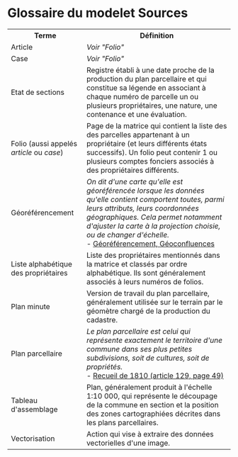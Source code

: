 # Glossaire du modelet Sources

<table>
  <tr>
    <th>Terme</th>
    <th>Définition</th>
  </tr>
  <tr>
    <td>Article</td>
    <td><i>Voir "Folio"</i></td>
  </tr>
  <tr>
    <td>Case</td>
    <td><i>Voir "Folio"</i></td>
  </tr>
  <tr>
    <td>Etat de sections</td>
    <td>Registre établi à une date proche de la production du plan parcellaire et qui constitue sa légende en associant à chaque numéro de parcelle un ou plusieurs propriétaires, une nature, une contenance et une évaluation.</td>
  </tr>
  <tr>
    <td>Folio (aussi appelés <i>article</i> ou <i>case</i>)</td>
    <td>Page de la matrice qui contient la liste des des parcelles appartenant à un propriétaire (et leurs différents états successifs). Un folio peut contenir 1 ou plusieurs comptes fonciers associés à des propriétaires différents.</td>
  </tr>
  <tr>
    <td>Géoréférencement</td>
    <td><i>On dit d'une carte qu'elle est géoréférencée lorsque les données qu'elle contient comportent toutes, parmi leurs attributs, leurs coordonnées géographiques. Cela permet notamment d'ajuster la carte à la projection choisie, ou de changer d'échelle.</i><br>
     - <a href="https://geoconfluences.ens-lyon.fr/glossaire/georeferencement">Géoréférencement, Géoconfluences</a>
    </td>
  </tr>
  <tr>
    <td>Liste alphabétique des propriétaires</td>
    <td>Liste des propriétaires mentionnés dans la matrice et classés par ordre alphabétique. Ils sont généralement associés à leurs numéros de folios.</td>
  </tr>
  <tr>
    <td>Plan minute</td>
    <td>Version de travail du plan parcellaire, généralement utilisée sur le terrain par le géomètre chargé de la production du cadastre.</td>
  </tr>
  <tr>
    <td>Plan parcellaire</td>
    <td><i>Le plan parcellaire est celui qui représente exactement le territoire d'une commune dans ses plus petites subdivisions, soit de cultures, soit de propriétés.</i><br>
     - <a href="https://gallica.bnf.fr/ark:/12148/bpt6k96475008/f53.item">Recueil de 1810 (article 129, page 49)</a></td>
  </tr>
  <tr>
    <td>Tableau d'assemblage</td>
    <td>
    Plan, généralement produit à l'échelle 1:10 000, qui représente le découpage de la commune en section et la position des zones cartographiées décrites dans les plans parcellaires.
    </td>
  </tr>
  <tr>
    <td>Vectorisation</td>
    <td>
    Action qui vise à extraire des données vectorielles d'une image.
    </td>
  </tr>
</table>